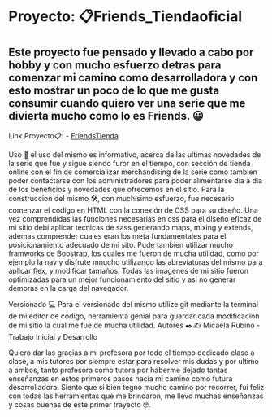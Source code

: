 # Proyecto: 📋Friends_Tiendaoficial
## Este proyecto fue pensado y llevado a cabo por hobby y con mucho esfuerzo detras para comenzar mi camino como desarrolladora y con esto mostrar un poco de lo que me gusta consumir cuando quiero ver una serie que me divierta mucho como lo es Friends. 😀

Link Proyecto📋: - [FriendsTienda](https://friendstienda.000webhostapp.com/)

Uso 💪 el uso del mismo es informativo, acerca de las ultimas novedades de la serie que fue y sigue siendo furor en el tiempo, con sección de tienda online con el fin de comercializar merchandising de la serie como tambien poder contactarse con los administradores para poder alimentarse dia a dia de los beneficios y novedades que ofrecemos en el sitio.
Para la construccion del mismo 🛠️, con muchisimo esfuerzo, fue necesario comenzar el codigo en HTML con la conexión de CSS para su diseño. Una vez comprendidas las funciones necesarias en css para el diseño eficaz de mi sitio debi aplicar tecnicas de sass generando maps, mixing y extends, ademas comprender cuales eran los meta fundamentales para el posicionamiento adecuado de mi sito.
Pude tambien utilizar mucho framworks de Boostrap, los cuales me fueron de mucha utilidad, como por ejemplo la nav y disfrute mnucho utilizando las abreviaturas del mismo para aplicar flex, y modificar tamaños.
Todas las imagenes de mi sitio fueron optimizadas para un mejor funcionamiento del sitio y asi no generar demoras en la carga del navegador.

Versionado 💻
Para el versionado del mismo utilize git mediante la terminal de mi editor de codigo, herramienta genial para guardar cada modificacion de mi sitio la cual me fue de mucha utilidad.
Autores ✒️✍️
Micaela Rubino - Trabajo Inicial y Desarrollo 

Quiero dar las gracias a mi profesora por todo el tiempo dedicado clase a clase, a mis tutores por siempre estar para resolver mis dudas y por ultimo a ambos, tanto profesora como tutora por haberme dejado tantas enseñanzas en estos primeros pasos hacia mi camino como futura desarrolladora. Siento que si bien tegno mucho camino por recorrer, fui feliz con todas las herramientas que me brindaron, me llevo muchas enseñanzas y cosas buenas de este primer trayecto 🤓.

